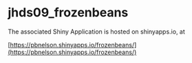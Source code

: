 # jhds09_frozenbeans

The associated Shiny Application is hosted on shinyapps.io, at

[https://pbnelson.shinyapps.io/frozenbeans/](https://pbnelson.shinyapps.io/frozenbeans/)
